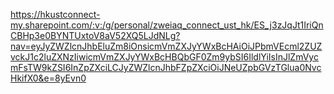 https://hkustconnect-my.sharepoint.com/:v:/g/personal/zweiaq_connect_ust_hk/ES_j3zJqJt1IriQnCBHp3e0BYNTUxtoV8aV52XQ5LJdNLg?nav=eyJyZWZlcnJhbEluZm8iOnsicmVmZXJyYWxBcHAiOiJPbmVEcml2ZUZvckJ1c2luZXNzIiwicmVmZXJyYWxBcHBQbGF0Zm9ybSI6IldlYiIsInJlZmVycmFsTW9kZSI6InZpZXciLCJyZWZlcnJhbFZpZXciOiJNeUZpbGVzTGlua0NvcHkifX0&e=8yEvn0
